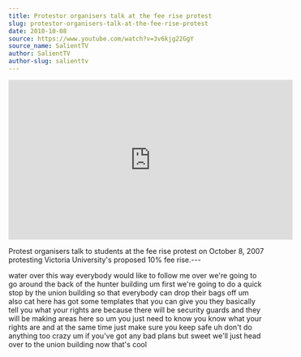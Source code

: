 ```yaml
---
title: Protestor organisers talk at the fee rise protest
slug: protestor-organisers-talk-at-the-fee-rise-protest
date: 2010-10-08
source: https://www.youtube.com/watch?v=3v6kjg22GgY
source_name: SalientTV
author: SalientTV
author-slug: salienttv
---
```


<iframe width="560" height="315" src="https://www.youtube.com/embed/3v6kjg22GgY" title="YouTube video player" frameborder="0" allow="accelerometer; autoplay; clipboard-write; encrypted-media; gyroscope; picture-in-picture; web-share" referrerpolicy="strict-origin-when-cross-origin" allowfullscreen></iframe>

Protest organisers talk to students at the fee rise protest on October 8, 2007 protesting Victoria University's proposed 10% fee rise.---

water
over this way
everybody would like to follow me over
we're going to go around the back of the
hunter building um first we're going to
do a quick stop by the union building so
that everybody can drop their bags off
um also
cat here has got some templates that you
can give you they basically tell you
what your rights are because there will
be security guards and they will be
making areas here
so um
you just need to know you know what your
rights are and at the same time just
make sure you keep safe uh don't do
anything too crazy um if you've got any
bad plans but sweet we'll just head over
to the union building now that's cool